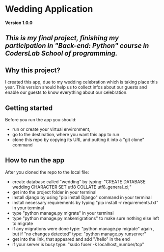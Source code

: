 # Wedding Application

**Version 1.0.0**
##
*This is my final project, finishing my participation in "Back-end: Python" course in CodersLab School of programming.*
---

## Why this project?
I created this app, due to my wedding celebration which is taking place this year. This version should help us to collect infos about our guests and enable our guests to know everything about our celebration.

## Getting started
Before you run the app you should:
- run or create your virtual environment,
- go to the destination, where you want this app to run
- clone this repo by copying its URL and putting it into a "git clone" command

## How to run the app
After you cloned the repo to the local file:
- create database called "wedding" by typing: 
"CREATE DATABASE wedding CHARACTER SET utf8 COLLATE utf8_general_ci;"
- get into the project folder in your terminal
- install django by using "pip install Django" command in your terminal
- install necessary requirements by typing "pip install -r requirements.txt" in your terminal
- type "python manage.py migrate" in your terminal
- type "python manage.py makemigrations" to make sure nothing else left to migrate
- if any migrations were done type: "python manage.py migrate" again , but if "no changes detected" type: "python manage.py runserver"
- get into the link, that appeared and add "/hello" in the end
- if your server is busy type: "sudo fuser -k localhost_number/tcp"


